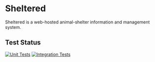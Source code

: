 # Sheltered

Sheltered is a web-hosted animal-shelter information and management system.

## Test Status

[![Unit Tests](https://github.com/mtdunlap/Sheltered/actions/workflows/dotnet-unit-tests.yml/badge.svg)](https://github.com/mtdunlap/Sheltered/actions/workflows/dotnet-unit-tests.yml) [![Integration Tests](https://github.com/mtdunlap/Sheltered/actions/workflows/dotnet-integration-tests.yml/badge.svg)](https://github.com/mtdunlap/Sheltered/actions/workflows/dotnet-integration-tests.yml)